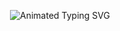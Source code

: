 <p align="center">
  <img src="https://readme-typing-svg.demolab.com?font=Orbitron&weight=600&size=25&duration=4000&pause=1000&color=00F7FF&center=true&vCenter=true&width=500&lines=TOXIC+LOVER;WISHERS+ALL+FATHERS;HAPPY+DAY;TO+ALL+OF+THEM"alt="Animated Typing SVG" />
</p>
